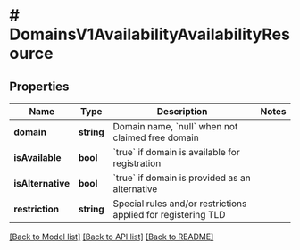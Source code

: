 # # DomainsV1AvailabilityAvailabilityResource

## Properties

Name | Type | Description | Notes
------------ | ------------- | ------------- | -------------
**domain** | **string** | Domain name, &#x60;null&#x60; when not claimed free domain |
**isAvailable** | **bool** | &#x60;true&#x60; if domain is available for registration |
**isAlternative** | **bool** | &#x60;true&#x60; if domain is provided as an alternative |
**restriction** | **string** | Special rules and/or restrictions applied for registering TLD |

[[Back to Model list]](../../README.md#models) [[Back to API list]](../../README.md#endpoints) [[Back to README]](../../README.md)
